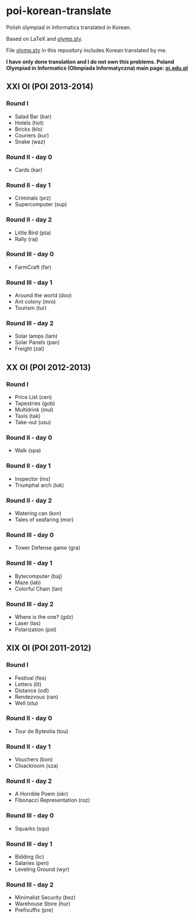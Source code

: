 # poi-korean-translate

Polish olympiad in Informatics translated in Korean.

Based on LaTeX and [olymp.sty](https://github.com/GassaFM/olymp.sty).

File [olymp.sty](https://github.com/ho94949/poi-korean-translate/blob/master/olymp.sty) in this repository includes Korean translated by me.

**I have only done translation and I do not own this problems. Poland Olympiad in Informatics (Olimpiada Informatyczna) main page: [oi.edu.pl](https://oi.edu.pl/)**


## XXI OI (POI 2013-2014)

### Round I
- Salad Bar (bar)
- Hotels (hot)
- Bricks (klo)
- Couriers (kur)
- Snake (waz)

### Round II - day 0

- Cards (kar)

### Round II - day 1

- Criminals (prz)
- Supercomputer (sup)

### Round II - day 2

- Little Bird (pta)
- Rally (raj)

### Round III - day 0

- FarmCraft (far)

### Round III - day 1

- Around the world (doo)
- Ant colony (mro)
- Tourism (tur)

### Round III - day 2

- Solar lamps (lam)
- Solar Panels (pan)
- Freight (zal)


## XX OI (POI 2012-2013)

### Round I
- Price List (cen)
- Tapestries (gob)
- Multidrink (mul)
- Taxis (tak)
- Take-out (usu)

### Round II - day 0

- Walk (spa)

### Round II - day 1

- Inspector (ins)
- Triumphal arch (luk)

### Round II - day 2

- Watering can (kon)
- Tales of seafaring (mor)

### Round III - day 0

- Tower Defense game (gra)

### Round III - day 1

- Bytecomputer (baj)
- Maze (lab)
- Colorful Chain (lan)

### Round III - day 2

- Where is the one? (gdz)
- Laser (las)
- Polarization (pol)


## XIX OI (POI 2011-2012)

### Round I
- Festival (fes)
- Letters (lit)
- Distance (odl)
- Rendezvous (ran)
- Well (stu)

### Round II - day 0

- Tour de Byteotia (tou)

### Round II - day 1

- Vouchers (bon)
- Cloackroom (sza)

### Round II - day 2

- A Horrible Poem (okr)
- Fibonacci Representation (roz)

### Round III - day 0

- Squarks (squ)

### Round III - day 1

- Bidding (lic)
- Salaries (pen)
- Leveling Ground (wyr)

### Round III - day 2

- Minimalist Security (bez)
- Warehouse Store (hur)
- Prefixuffix (pre)

